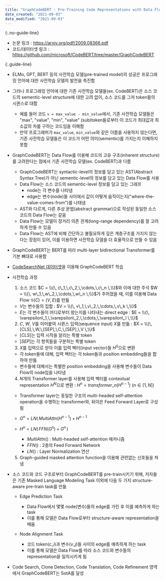 ```yaml
---
title: "GraphCodeBERT : Pre-Training Code Representations with Data Flow"
date_created: "2021-09-03"
date_modified: "2021-09-03"
---
```


{:.no-guide-line}
- 논문 링크 : <https://arxiv.org/pdf/2009.08366.pdf>
- 코드/데이터셋 링크 : <https://github.com/microsoft/CodeBERT/tree/master/GraphCodeBERT>

{:.guide-line}
- ELMo, GPT, BERT 등의 사전학습 모델(pre-trained model)의 성공은 프로그래밍 언어에 대한 사전학습 모델의 발전을 촉진함
- 그러나 프로그래밍 언어에 대한 기존 사전학습 모델들(ex. CodeBERT)은 소스 코드의 sementic-level structure에 대한 고려 없이, 소스 코드를 그저 token들의 시퀸스로 대함
  - 예를 들어 코드 `v = max_value - min_value`에서, 기존 사전학습 모델들은 "max", "value", "min", "value" (sub)token들로부터 이 코드가 최대값과 최소값의 차를 구하는 코드임을 이해함
  - 만약 프로그래머가 `max_value`, `min_value`와 같은 이름을 사용하지 않는다면, 기존 사전학습 모델들은 이 코드가 어떤 의미(sementic)를 가지는지 이해하지 못함

- GraphCodeBERT는 Data Flow를 이용해 코드의 고유 구조(inherent structure)를 고려한다는 점에서 기존 사전학습 모델(ex. CodeBERT)과 다름
  - GraphCodeBERT는 syntactic-level의 정보를 담고 있는 AST(Abstract Syntax Tree)가 아닌 sementic-level의 정보를 담고 있는 Data Flow를 사용
  - Data Flow는 소스 코드의 sementic-level 정보를 담고 있는 그래프
    - node는 각 변수를 나타냄
    - edge는 변수(node)들 사이에서 값이 어떻게 움직이는지("where-the-value-comes-from")를 나태냄
  - AST와 다르게, 다른 추상 문법(abstract grammar)으로 작성된 동일한 소스 코드의 Data Flow는 같음
  - Data Flow는 모델이 장거리 의존 관계(long-range dependency)를 잘 고려하게 만들 수 있음
  - Data Flow는 AST에 비해 간단하고 불필요하게 깊은 계층구조를 가지지 않는다는 장점이 있어, 이를 이용하면 사전학습 모델을 더 효율적으로 만들 수 있음

- GraphCodeBERT는 BERT를 따라 multi-layer bidirectional Transformer를 기본 뼈대로 사용함

- [CodeSearchNet 데이터셋](/paper_review/papers-of-nlp-for-source-code#kramdown_codesearchnet-challenge--evaluating-the-state-of-semantic-code-search)을 이용해 GraphCodeBERT 학습

- 사전학습 과정
  1. 소스 코드 $C = \\{\, c\_1,\,c\_2,\,\cdots,\,c\_n \,\\}$와 이에 대한 주석 $W = \\{\, w\_1,\,w\_2,\,\cdots,\,w\_n \,\\}$가 주어졌을 때, 이를 이용해 Data Flow $\mathcal{G}(C) = (V,\,E)$를 만듦
    - $V$는 변수들의 집합 : $V = \\{\, v\_1,\,v\_2,\,\cdots,\,v\_k \,\\}$
    - $E$는 각 변수들이 어디로부터 왔는지를 나타내는 direct edge : $E = \\{\, \varepsilon\_1,\,\varepsilon\_2,\,\cdots,\,\varepsilon\_l \,\\}$
  
  2. $C$, $W$, $V$를 이어붙여 시퀸스 입력(sequence input) $X$를 만듦 : $X = \\{\, [CLS],\,W,\,[SEP],\,C,\,[SEP],\,V \,\\}$
    - $[CLS]$는 입력 시작을 알리는 특별 token
    - $[SEP]$는 각 항목들을 구분하는 특별 token
  
  3. $X$를 입력으로 받아 이를 입력 벡터(input vector)들 $H^0$으로 변환
    - 각 token들에 대해, 입력 벡터는 각 token들과 position embedding들을 합하여 만듦
    - 변수들에 대해서는 특별한 position embedding을 사용해 변수들이 Data Flow의 node임을 나타냄
  
  4. $N$개의 Transformer layer를 사용해 입력 벡터를 contextual representation $H^N$으로 변환 : $H^n = transformer\_n (H^{n-1})$ ($n \in [1,\,N]$)
    - Transformer layer는 동일한 구조의 multi-headed self-attention operation을 수행하는 transformer와, 뒤이은 Feed Forward Layer로 구성됨
    - $G^n = LN(\,MultiAttn(H^{n-1}) + H^{n-1}$
    - $H^n = LN(\,FFN(G^n) + G^n\,)$
      
      - $MultiAttn()$ : Multi-headed self-attention 매커니즘
      - $FFN()$ : 2층의 Feed Forward Network
      - $LN()$ : Layer Normalization 연산
  
  5. Graph-guided masked attention function을 이용해 관련없는 신호들을 쳐냄

- 소스 코드와 코드 구조로부터 GraphCodeBERT를 pre-train시키기 위해, 저자들은 기존 Masked Language Modeling Task 이외에 다음 두 가지 structure-aware pre-train task를 만듦
  - Edge Prediction Task
    - Data Flow에서 몇몇 node(변수)들의 edge를 가린 후 이를 예측하게 하는 task
    - 이를 통해 모델은 Data Flow로부터 structure-aware representation을 배움
  
  - Node Alignment Task
    - 코드 token($c\_i$)과 변수($v\_j$)들 사이의 edge를 예측하게 하는 task
    - 이를 통해 모델은 Data Flow를 따라 소스 코드와 변수들의 representation을 일치시키게 됨

- Code Search, Clone Detection, Code Translation, Code Refinement 영역에서 GraphCodeBERT는 SotA를 달성